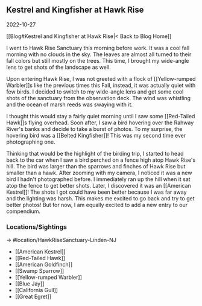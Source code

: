 ## Kestrel and Kingfisher at Hawk Rise
2022-10-27

[[Blog#Kestrel and Kingfisher at Hawk Rise|< Back to Blog Home]]

I went to Hawk Rise Sanctuary this morning before work. It was a cool fall morning with no clouds in the sky. The leaves are almost all turned to their fall colors but still mostly on the trees. This time, I brought my wide-angle lens to get shots of the landscape as well.

Upon entering Hawk Rise, I was not greeted with a flock of [[Yellow-rumped Warbler]]s like the previous times this Fall, instead, it was actually quiet with few birds. I decided to switch to my wide-angle lens and get some cool shots of the sanctuary from the observation deck. The wind was whistling and the ocean of marsh reeds was swaying with it.

I thought this would stay a fairly quiet morning until I saw some [[Red-Tailed Hawk]]s flying overhead. Soon after, I saw a bird hovering over the Rahway River's banks and decide to take a burst of photos. To my surprise, the hovering bird was a [[Belted Kingfisher]]! This was my second time ever photographing one.

Thinking that would be the highlight of the birding trip, I started to head back to the car when I saw a bird perched on a fence high atop Hawk Rise's hill. The bird was larger than the sparrows and finches of Hawk Rise but smaller than a hawk. After zooming with my camera, I noticed it was a new bird I hadn't photographed before. I immediately ran up the hill when it sat atop the fence to get better shots. Later, I discovered it was an [[American Kestrel]]! The shots I got could have been better because I was far away and the lighting was harsh. This makes me excited to go back and try to get better photos! But for now, I am equally excited to add a new entry to our compendium.

### Locations/Sightings

-> #location/HawkRiseSanctuary-Linden-NJ 

- [[American Kestrel]]
- [[Red-Tailed Hawk]]
- [[American Goldfinch]]
- [[Swamp Sparrow]]
- [[Yellow-rumped Warbler]]
- [[Blue Jay]]
- [[California Gull]]
- [[Great Egret]]